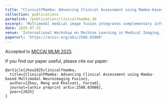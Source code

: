 ```yaml
---
title: "ClinicalFMamba: Advancing Clinical Assessment using Mamba-based Multimodal Neuroimaging Fusion"
collection: publications
permalink: /publication/clinicalfmamba_3d
excerpt: 'Multimodal medical image fusion integrates complementary information from different imaging modalities to enhance diagnostic accuracy and treatment planning. While deep learning methods have advanced performance, existing approaches face critical limitations: Convolutional Neural Networks (CNNs) excel at local feature extraction but struggle to model global context effectively, while Transformers achieve superior long-range modeling at the cost of quadratic computational complexity, limiting clinical deployment. Recent State Space Models (SSMs) offer a promising alternative, enabling efficient long-range dependency modeling in linear time through selective scan mechanisms. Despite these advances, the extension to 3D volumetric data and the clinical validation of fused images remains underexplored. In this work, we propose ClinicalFMamba, a novel end-to-end CNN-Mamba hybrid architecture that synergistically combines local and global feature modeling for 2D and 3D images. We further design a tri-plane scanning strategy for effectively learning volumetric dependencies in 3D images. Comprehensive evaluations on three datasets demonstrate the superior fusion performance across multiple quantitative metrics while achieving real-time fusion. We further validate the clinical utility of our approach on downstream 2D/3D brain tumor classification tasks, achieving superior performance over baseline methods. Our method establishes a new paradigm for efficient multimodal medical image fusion suitable for real-time clinical deployment.'
date: 2025-07-31
venue: 'International Workshop on Machine Learning in Medical Imaging, held in conjunction with MICCAI 2025'
paperurl: 'https://arxiv.org/abs/2508.03008'
---
```


Accepted to [MICCAI MLMI 2025](https://sites.google.com/view/mlmi2025/).

If you find our paper useful, please cite our paper:

```{bibtex}
@article{zhou2025clinicalfmamba,
  title={ClinicalFMamba: Advancing Clinical Assessment using Mamba-based Multimodal Neuroimaging Fusion},
  author={Zhou, Meng and Khalvati, Farzad},
  journal={arXiv preprint arXiv:2508.03008},
  year={2025}
}
```